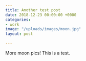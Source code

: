 ```yaml
---
title: Another test post
date: 2018-12-23 00:00:00 +0000
categories:
- work
image: "/uploads/images/moon.jpg"
layout: post

---
```

More moon pics! This is a test.